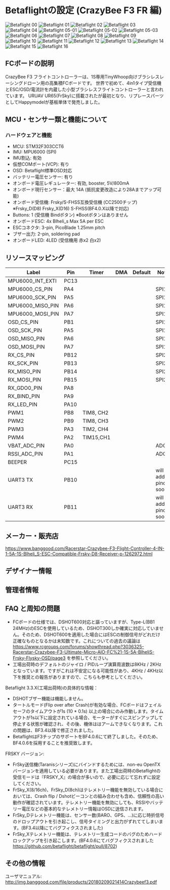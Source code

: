 # Betaflightの設定 (CrazyBee F3 FR 編)
![Betaflight 00](images/BF00.png)
![Betaflight 01](images/BF01m.png)
![Betaflight 02](images/BF02m.png)
![Betaflight 03](images/BF03m.png)
![Betaflight 04](images/BF04m.png)
![Betaflight 05-01](images/BF05-01m.png)
![Betaflight 05-02](images/BF05-02m.png)
![Betaflight 05-03](images/BF05-03m.png)
![Betaflight 06](images/BF06m.png)
![Betaflight 07](images/BF07m.png)
![Betaflight 08](images/BF08m.png)
![Betaflight 09](images/BF09m.png)
![Betaflight 10](images/BF10m.png)
![Betaflight 11](images/BF11m.png)
![Betaflight 12](images/BF12m.png)
![Betaflight 13](images/BF13m.png)
![Betaflight 14](images/BF14m.png)
![Betaflight 15](images/BF15m.png)
![Betaflight 16](images/BF16m.png)


## FCボードの説明
CrazyBee F3 フライトコントローラーは、1S専用TinyWhoop向けブラシレスレーシングドローン用の高集積FCボードです。
世界で初めて、4in1タイプ受信機とESC/OSD/電流計を内蔵した小型ブラシレスフライトコントローラーと言われています。
URUAV UR65(FrSky)に搭載されたが最初となり、リプレースパーツとしてHappymodelが基板単体で発売しました。

## MCU・センサー類と機能について

### ハードウェアと機能

  - MCU: STM32F303CCT6
  - IMU: MPU6000 (SPI) 
  - IMU割込: 有効
  - 仮想COMポート(VCP): 有り
  - OSD: Betaflight標準OSD対応
  - バッテリー電圧センサー: 有り
  - オンボード電圧レギュレーター: 有効, booster, 5V/800mA
  - オンボード現行センサー：最大 14A (抵抗変更改造により28Aまでアップ可能)
  - オンボード受信機: Frsky/S-FHSS互換受信機 (CC2500チップ) ※Frsky_D(D8) Frsky_X(D16) S-FHSS(BF4.0.X以降で対応)
  - Buttons: 1 (受信機 Bindボタン) ※Bootボタンはありません
  - オンボードESC: 4x Blheli_s Max 5A per ESC
  - ESCコネクタ: 3-pin, PicoBlade 1.25mm pitch
  - ブザー出力: 2-pin, soldering pad
  - オンボードLED: 4LED (受信機用 赤x2 白x2)

## リソースマッピング

| Label                      | Pin | Timer  | DMA | Default     | Note                             |
|----------------------------|------|-------|-----|-------------|----------------------------------|
| MPU6000_INT_EXTI           | PC13 |       |     |             |                                  |
| MPU6000_CS_PIN             | PA4  |       |     |             |    SPI1                          |
| MPU6000_SCK_PIN            | PA5  |       |     |             |    SPI1                          |
| MPU6000_MISO_PIN           | PA6  |       |     |             |    SPI1                          |
| MPU6000_MOSI_PIN           | PA7  |       |     |             |    SPI1                          |
| OSD_CS_PIN                 | PB1  |       |     |             |    SPI1                          |
| OSD_SCK_PIN                | PA5  |       |     |             |    SPI1                          |
| OSD_MISO_PIN               | PA6  |       |     |             |    SPI1                          |
| OSD_MOSI_PIN               | PA7  |       |     |             |    SPI1                          |
| RX_CS_PIN                  | PB12 |       |     |             |    SPI2                          |
| RX_SCK_PIN                 | PB13 |       |     |             |    SPI2                          |
| RX_MISO_PIN                | PB14 |       |     |             |    SPI2                          |
| RX_MOSI_PIN                | PB15 |       |     |             |    SPI2                          |
| RX_GDO0_PIN                | PA8  |       |     |             |                                  |
| RX_BIND_PIN                | PA9  |       |     |             |                                  |
| RX_LED_PIN                 | PA10 |       |     |             |                                  |
| PWM1                       | PB8  | TIM8, CH2 | |             |                                  |
| PWM2                       | PB9  | TIM8, CH3 | |             |                                  |
| PWM3                       | PA3  | TIM2, CH4 | |             |                                  |
| PWM4                       | PA2  | TIM15,CH1 | |             |                                  |
| VBAT_ADC_PIN               | PA0  |       |     |             |      ADC1                        |
| RSSI_ADC_PIN               | PA1  |       |     |             |      ADC1                        |
| BEEPER                     | PC15 |       |     |             |                                  |
| UART3 TX                   | PB10 |       |     |             |      will add pinout soon        |
| UART3 RX                   | PB11 |       |     |             |      will add pinout soon        |


## メーカー・販売店

https://www.banggood.com/Racerstar-Crazybee-F3-Flight-Controller-4-IN-1-5A-1S-Blheli_S-ESC-Compatible-Frsky-D8-Receiver-p-1262972.html

## デザイナー情報

## 管理者情報

## FAQ と周知の問題

 - FCボードの仕様では、DSHOT600対応と謳っていますが、Type-L(BB1 24MHz)のESCを使用しているため、DSHOT300しか確実に対応していません。そのため、DSHOT600を適用した場合にはESCの制御信号がどれだけ正確なものとなるかは未知数です。これについての過去の議論は https://www.rcgroups.com/forums/showthread.php?3036325-Racerstar-Crazybee-F3-Ultimate-Micro-AIO-FC%21-1S-5A-BlheliS-Frsky-Flysky-OSD/page3 を参照してください。
- 工場出荷時のデフォルトのジャイロ / PIDループ演算周波数は8KHz / 2KHzとなっています。ですがこれは不安定になる可能性があり、4KHz / 4KHz以下を推奨との報告がありますので、こちらも参考としてください。


Betaflight 3.3.X(工場出荷時)の具体的な情報：

- DSHOTブザー機能は機能しません。
- タートルモード(Flip over after Crash)が有効な場合、FCボードはフェイルセーフのタイムアウトが1s (10 * 0.1s) 以上の場合にのみ作動します。タイムアウトが1s以下に設定されている場合、モーターがすぐにスピンアップして停止する状態が確認され、その後、機体ははアームできなくなります。これの問題は、BF3.4以降で修正されました。
- BetaflightはF3チップのサポートをBF4.0.6にて終了しました。そのため、BF4.0.6を採用することを推奨致します。


FRSKY バージョン:

- FrSky送信機(Taranisシリーズ)にバインドするためには、non-eu OpenTXバージョンを適用している必要があります。また工場出荷時のBetaflightの受信モードは『FRSKY_X』の場合が多いので、必要に応じて忘れずに設定してください。
- FrSky_X(8/16ch)、FrSky_D(8ch)はテレメトリー機能を無効している場合においては、Crash flip / Dshotビーコンとの組み合わせも含め、信頼性の高い動作が確認されています。テレメトリー機能を無効にしても、RSSIやバッテリー電圧などの基本的なテレメトリー情報はOSDに送信されます。
- FrSky_Dテレメトリー機能は、センサー数(BARO、GPS、...)に応じ時折信号のドロップアウトを引き起こし、信号タイミングと出力がずれててしまいます。(BF3.4以降にてバグフィクスされました)
- FrSky_Xテレメトリー機能は、テレメトリー生成コードのバグのためハードロックアップを引き起こします。(BF4.0.6にてバグフィクスされました https://github.com/betaflight/betaflight/pull/8702)


## その他の情報
   ユーザマニュアル: http://img.banggood.com/file/products/20180209021414Crazybeef3.pdf




